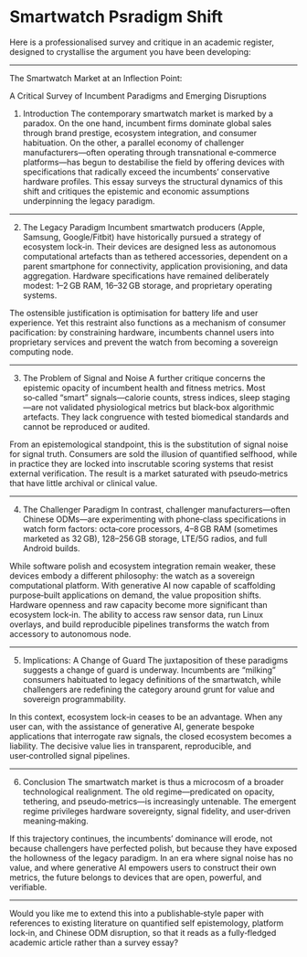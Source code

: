 # Smartwatch Psradigm Shift #

Here is a professionalised survey and critique in an academic register, designed to crystallise the argument you have been developing:

---

The Smartwatch Market at an Inflection Point:

A Critical Survey of Incumbent Paradigms and Emerging Disruptions

1. Introduction
The contemporary smartwatch market is marked by a paradox. On the one hand, incumbent firms dominate global sales through brand prestige, ecosystem integration, and consumer habituation. On the other, a parallel economy of challenger manufacturers—often operating through transnational e‑commerce platforms—has begun to destabilise the field by offering devices with specifications that radically exceed the incumbents’ conservative hardware profiles. This essay surveys the structural dynamics of this shift and critiques the epistemic and economic assumptions underpinning the legacy paradigm.

---

2. The Legacy Paradigm
Incumbent smartwatch producers (Apple, Samsung, Google/Fitbit) have historically pursued a strategy of ecosystem lock‑in. Their devices are designed less as autonomous computational artefacts than as tethered accessories, dependent on a parent smartphone for connectivity, application provisioning, and data aggregation. Hardware specifications have remained deliberately modest: 1–2 GB RAM, 16–32 GB storage, and proprietary operating systems.  

The ostensible justification is optimisation for battery life and user experience. Yet this restraint also functions as a mechanism of consumer pacification: by constraining hardware, incumbents channel users into proprietary services and prevent the watch from becoming a sovereign computing node.

---

3. The Problem of Signal and Noise
A further critique concerns the epistemic opacity of incumbent health and fitness metrics. Most so‑called “smart” signals—calorie counts, stress indices, sleep staging—are not validated physiological metrics but black‑box algorithmic artefacts. They lack congruence with tested biomedical standards and cannot be reproduced or audited.  

From an epistemological standpoint, this is the substitution of signal noise for signal truth. Consumers are sold the illusion of quantified selfhood, while in practice they are locked into inscrutable scoring systems that resist external verification. The result is a market saturated with pseudo‑metrics that have little archival or clinical value.

---

4. The Challenger Paradigm
In contrast, challenger manufacturers—often Chinese ODMs—are experimenting with phone‑class specifications in watch form factors: octa‑core processors, 4–8 GB RAM (sometimes marketed as 32 GB), 128–256 GB storage, LTE/5G radios, and full Android builds.  

While software polish and ecosystem integration remain weaker, these devices embody a different philosophy: the watch as a sovereign computational platform. With generative AI now capable of scaffolding purpose‑built applications on demand, the value proposition shifts. Hardware openness and raw capacity become more significant than ecosystem lock‑in. The ability to access raw sensor data, run Linux overlays, and build reproducible pipelines transforms the watch from accessory to autonomous node.

---

5. Implications: A Change of Guard
The juxtaposition of these paradigms suggests a change of guard is underway. Incumbents are “milking” consumers habituated to legacy definitions of the smartwatch, while challengers are redefining the category around grunt for value and sovereign programmability.  

In this context, ecosystem lock‑in ceases to be an advantage. When any user can, with the assistance of generative AI, generate bespoke applications that interrogate raw signals, the closed ecosystem becomes a liability. The decisive value lies in transparent, reproducible, and user‑controlled signal pipelines.

---

6. Conclusion
The smartwatch market is thus a microcosm of a broader technological realignment. The old regime—predicated on opacity, tethering, and pseudo‑metrics—is increasingly untenable. The emergent regime privileges hardware sovereignty, signal fidelity, and user‑driven meaning‑making.  

If this trajectory continues, the incumbents’ dominance will erode, not because challengers have perfected polish, but because they have exposed the hollowness of the legacy paradigm. In an era where signal noise has no value, and where generative AI empowers users to construct their own metrics, the future belongs to devices that are open, powerful, and verifiable.

---

Would you like me to extend this into a publishable‑style paper with references to existing literature on quantified self epistemology, platform lock‑in, and Chinese ODM disruption, so that it reads as a fully‑fledged academic article rather than a survey essay?

